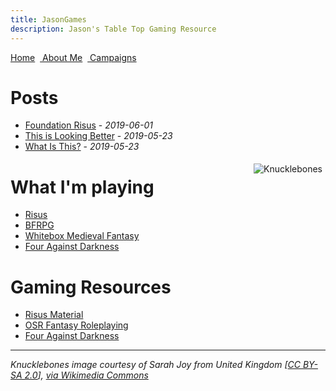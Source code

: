 ```yaml
---
title: JasonGames
description: Jason's Table Top Gaming Resource
---
```

<link rel="stylesheet" href="https://use.fontawesome.com/releases/v5.8.2/css/all.css" integrity="sha384-oS3vJWv+0UjzBfQzYUhtDYW+Pj2yciDJxpsK1OYPAYjqT085Qq/1cq5FLXAZQ7Ay" crossorigin="anonymous">
<style> .sideimg {float:right; margin: 5px;}</style>
<a href="/jasongames"><i class="fas fa-home"></i> Home</a> &nbsp;<a href="/"><i class="fas fa-user-circle"></i> About Me</a> &nbsp;<a href="./Campaigns"><i class="fas fa-dungeon"></i> Campaigns</a>


# Posts
- [Foundation Risus](./2019/06/01/FoundationRisus.html) - *2019-06-01*
- [This is Looking Better](./2019/05/23/ThisIsLookingBetter.html) - *2019-05-23*
- [What Is This?](./2019/05/23/Whatisthis.html) - *2019-05-23*


<span class="sideimg">![Knucklebones](https://upload.wikimedia.org/wikipedia/commons/thumb/1/1b/Mongolian_game_%286325695968%29.jpg/160px-Mongolian_game_%286325695968%29.jpg)</span>


# What I'm playing
- [Risus](https://www.drivethrurpg.com/product/170294)
- [BFRPG](https://basicfantasy.org/index.html)
- [Whitebox Medieval Fantasy](https://www.drivethrurpg.com/product/190631/White-Box--Fantastic-Medieval-Adventure-Game)
- [Four Against Darkness](https://www.drivethrurpg.com/product/180588/Four-Against-Darkness)

# Gaming Resources
- [Risus Material](./risusindex)
- [OSR Fantasy Roleplaying](./OSRindex)
- [Four Against Darkness](./4AD)

---
*Knucklebones image courtesy of Sarah Joy from United Kingdom [<a href="https://creativecommons.org/licenses/by-sa/2.0">CC BY-SA 2.0</a>], <a href="https://commons.wikimedia.org/wiki/File:Mongolian_game_(6325695968).jpg">via Wikimedia Commons</a>*
